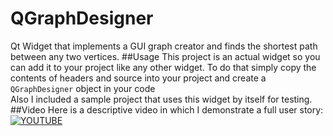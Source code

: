 # QGraphDesigner
Qt Widget that implements a GUI graph creator and finds the shortest path between any two vertices.
##Usage
This project is an actual widget so you can add it to your project like any other widget. To do that simply copy the contents of headers and source into your project and create a `QGraphDesigner` object in your code </br>
Also I included a sample project that uses this widget by itself for testing.
##Video
Here is a descriptive video in which I demonstrate a full user story:</br>
[![YOUTUBE](http://imgur.com/a/9DPxP)](https://www.youtube.com/watch?v=93eTmq3y5ng)
